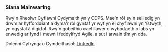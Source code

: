 ### Sîana Mainwaring

Rwy'n Rheolwr Cyflawni Cydymaith yn y CDPS.
Mae'n rôl sy'n seiliedig yn drwm ar hyfforddiant a dyma'r rôl gyntaf yr wyf yn ei chyflawni yn Ystwyth, yn ogystal â digidol.
Rwy'n gobeithio cael llawer o wybodaeth o labs yn enwedig ar fynd i mewn i feddylfryd Agile, a sut i arwain tîm yn dda.

Dolenni Cyfryngau Cymdeithasol:
[LinkedIn](https://www.linkedin.com/in/s%C3%AEana-mainwaring-77b585165/)
